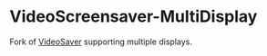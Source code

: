 # VideoScreensaver-MultiDisplay
Fork of [VideoSaver](https://sourceforge.net/projects/videosaver/) supporting multiple displays.
